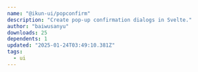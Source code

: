 ```yaml
---
name: "@ikun-ui/popconfirm"
description: "Create pop-up confirmation dialogs in Svelte."
author: "baiwusanyu"
downloads: 25
dependents: 1
updated: "2025-01-24T03:49:10.381Z"
tags: 
  - ui
---
```

